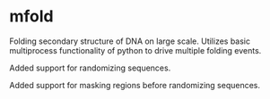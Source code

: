 # mfold
Folding secondary structure of DNA on large scale.  Utilizes basic multiprocess
functionality of python to drive multiple folding events.  

Added support for randomizing sequences.

Added support for masking regions before randomizing sequences.
